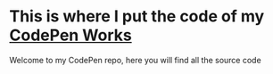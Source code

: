 # This is where I put the code of my [CodePen Works](https://codepen.io/marffe)

Welcome to my CodePen repo, here you will find all the source code